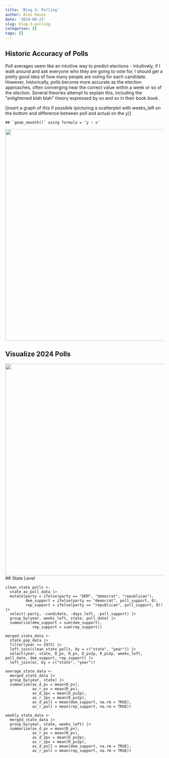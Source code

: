 ```yaml
---
title: 'Blog 3: Polling'
author: Alex Heuss
date: '2024-09-23'
slug: blog-3-polling
categories: []
tags: []
---
```





## Historic Accuracy of Polls

Poll averages seem like an intuitive way to predict elections - intuitively, if I walk around and ask everyone who they are going to vote for, I should get a pretty good idea of how many people are voting for each candidate. However, historically, polls become more accurate as the election approaches, often converging near the correct value within a week or so of the election. Several theories attempt to explain this, including the "enlightened blah blah" theory expressed by so and so in their book *book*.

[insert a graph of this if possible (picturing a scatterplot with weeks_left on the bottom and difference between poll and actual on the y)]






```
## `geom_smooth()` using formula = 'y ~ x'
```

<img src="{{< blogdown/postref >}}index_files/figure-html/graph last poll preds and the actual result-1.png" width="672" />

## Visualize 2024 Polls

<img src="{{< blogdown/postref >}}index_files/figure-html/2024 nat polls graph-1.png" width="672" />
## State Level



```{r. state data wrangling, echo=FALSE, message=FALSE}
clean_state_polls <- 
  state_av_poll_data |>
  mutate(party = ifelse(party == "DEM", "democrat", "republican"),
         dem_support = ifelse(party == "democrat", poll_support, 0),
         rep_support = ifelse(party == "republican", poll_support, 0)) |>
  select(-party, -candidate, -days_left, -poll_support) |>
  group_by(year, weeks_left, state, poll_date) |>
  summarize(dem_support = sum(dem_support),
            rep_support = sum(rep_support))

merged_state_data <- 
  state_pop_data |>
  filter(year >= 1972) |>
  left_join(clean_state_polls, by = c("state", "year")) |>
  select(year, state, D_pv, R_pv, D_pv2p, R_pv2p, weeks_left, poll_date, dem_support, rep_support) |>
  left_join(ec, by = c("state", "year"))

average_state_data <- 
  merged_state_data |>
  group_by(year, state) |>
  summarize(av_d_pv = mean(D_pv),
            av_r_pv = mean(R_pv),
            av_d_2pv = mean(D_pv2p),
            av_r_2pv = mean(R_pv2p),
            av_d_poll = mean(dem_support, na.rm = TRUE),
            av_r_poll = mean(rep_support, na.rm = TRUE))
  
weekly_state_data <- 
  merged_state_data |>
  group_by(year, state, weeks_left) |>
  summarize(av_d_pv = mean(D_pv),
            av_r_pv = mean(R_pv),
            av_d_2pv = mean(D_pv2p),
            av_r_2pv = mean(R_pv2p),
            av_d_poll = mean(dem_support, na.rm = TRUE),
            av_r_poll = mean(rep_support, na.rm = TRUE))

```







